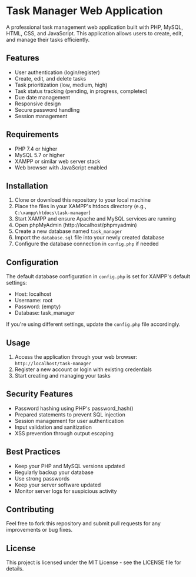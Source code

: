# Task Manager Web Application

A professional task management web application built with PHP, MySQL, HTML, CSS, and JavaScript. This application allows users to create, edit, and manage their tasks efficiently.

## Features

- User authentication (login/register)
- Create, edit, and delete tasks
- Task prioritization (low, medium, high)
- Task status tracking (pending, in progress, completed)
- Due date management
- Responsive design
- Secure password handling
- Session management

## Requirements

- PHP 7.4 or higher
- MySQL 5.7 or higher
- XAMPP or similar web server stack
- Web browser with JavaScript enabled

## Installation

1. Clone or download this repository to your local machine
2. Place the files in your XAMPP's htdocs directory (e.g., `C:\xampp\htdocs\task-manager`)
3. Start XAMPP and ensure Apache and MySQL services are running
4. Open phpMyAdmin (http://localhost/phpmyadmin)
5. Create a new database named `task_manager`
6. Import the `database.sql` file into your newly created database
7. Configure the database connection in `config.php` if needed

## Configuration

The default database configuration in `config.php` is set for XAMPP's default settings:

- Host: localhost
- Username: root
- Password: (empty)
- Database: task_manager

If you're using different settings, update the `config.php` file accordingly.

## Usage

1. Access the application through your web browser: `http://localhost/task-manager`
2. Register a new account or login with existing credentials
3. Start creating and managing your tasks

## Security Features

- Password hashing using PHP's password_hash()
- Prepared statements to prevent SQL injection
- Session management for user authentication
- Input validation and sanitization
- XSS prevention through output escaping

## Best Practices

- Keep your PHP and MySQL versions updated
- Regularly backup your database
- Use strong passwords
- Keep your server software updated
- Monitor server logs for suspicious activity

## Contributing

Feel free to fork this repository and submit pull requests for any improvements or bug fixes.

## License

This project is licensed under the MIT License - see the LICENSE file for details.
